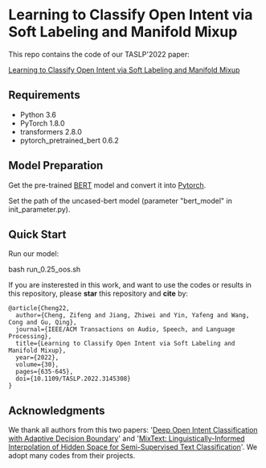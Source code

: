 # Learning to Classify Open Intent via Soft Labeling and Manifold Mixup

This repo contains the code of our TASLP'2022 paper:

[Learning to Classify Open Intent via Soft Labeling and Manifold Mixup](https://ieeexplore.ieee.org/document/9693239)

## Requirements

- Python 3.6
- PyTorch 1.8.0
- transformers 2.8.0
- pytorch_pretrained_bert 0.6.2

## Model Preparation
Get the pre-trained [BERT](https://storage.googleapis.com/bert_models/2018_10_18/uncased_L-12_H-768_A-12.zip) model and convert it into [Pytorch](https://huggingface.co/transformers/converting_tensorflow_models.html). 

Set the path of the uncased-bert model (parameter "bert_model" in init_parameter.py).

## Quick Start  

Run our model:

bash run_0.25_oos.sh

If you are insterested in this work, and want to use the codes or results in this repository, please **star** this repository and **cite** by:
```
@article{Cheng22,
  author={Cheng, Zifeng and Jiang, Zhiwei and Yin, Yafeng and Wang, Cong and Gu, Qing},
  journal={IEEE/ACM Transactions on Audio, Speech, and Language Processing}, 
  title={Learning to Classify Open Intent via Soft Labeling and Manifold Mixup}, 
  year={2022},
  volume={30},
  pages={635-645},
  doi={10.1109/TASLP.2022.3145308}
}
```
## Acknowledgments
We thank all authors from this two papers: '[Deep Open Intent Classification with Adaptive Decision Boundary](https://github.com/thuiar/Adaptive-Decision-Boundary)' and '[MixText: Linguistically-Informed Interpolation of Hidden Space for Semi-Supervised Text Classification](https://github.com/GT-SALT/MixText)'. We adopt many codes from their projects.

